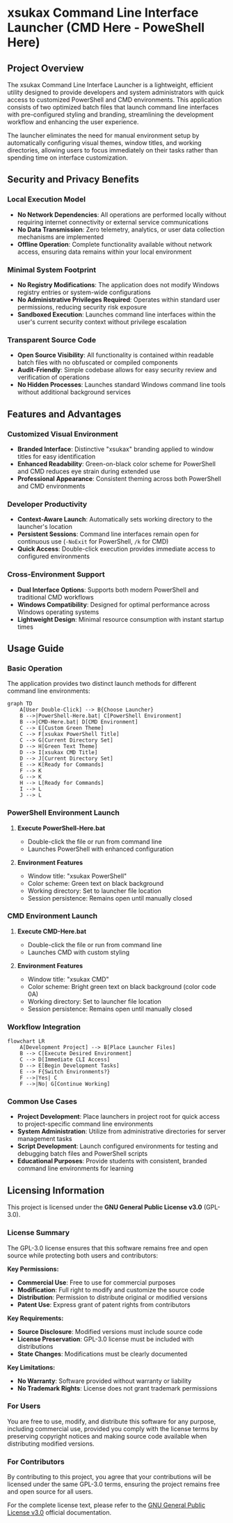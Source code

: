 # xsukax Command Line Interface Launcher (CMD Here - PoweShell Here)

## Project Overview

The xsukax Command Line Interface Launcher is a lightweight, efficient utility designed to provide developers and system administrators with quick access to customized PowerShell and CMD environments. This application consists of two optimized batch files that launch command line interfaces with pre-configured styling and branding, streamlining the development workflow and enhancing the user experience.

The launcher eliminates the need for manual environment setup by automatically configuring visual themes, window titles, and working directories, allowing users to focus immediately on their tasks rather than spending time on interface customization.

## Security and Privacy Benefits

### Local Execution Model
- **No Network Dependencies**: All operations are performed locally without requiring internet connectivity or external service communications
- **No Data Transmission**: Zero telemetry, analytics, or user data collection mechanisms are implemented
- **Offline Operation**: Complete functionality available without network access, ensuring data remains within your local environment

### Minimal System Footprint
- **No Registry Modifications**: The application does not modify Windows registry entries or system-wide configurations
- **No Administrative Privileges Required**: Operates within standard user permissions, reducing security risk exposure
- **Sandboxed Execution**: Launches command line interfaces within the user's current security context without privilege escalation

### Transparent Source Code
- **Open Source Visibility**: All functionality is contained within readable batch files with no obfuscated or compiled components
- **Audit-Friendly**: Simple codebase allows for easy security review and verification of operations
- **No Hidden Processes**: Launches standard Windows command line tools without additional background services

## Features and Advantages

### Customized Visual Environment
- **Branded Interface**: Distinctive "xsukax" branding applied to window titles for easy identification
- **Enhanced Readability**: Green-on-black color scheme for PowerShell and CMD reduces eye strain during extended use
- **Professional Appearance**: Consistent theming across both PowerShell and CMD environments

### Developer Productivity
- **Context-Aware Launch**: Automatically sets working directory to the launcher's location
- **Persistent Sessions**: Command line interfaces remain open for continuous use (`-NoExit` for PowerShell, `/k` for CMD)
- **Quick Access**: Double-click execution provides immediate access to configured environments

### Cross-Environment Support
- **Dual Interface Options**: Supports both modern PowerShell and traditional CMD workflows
- **Windows Compatibility**: Designed for optimal performance across Windows operating systems
- **Lightweight Design**: Minimal resource consumption with instant startup times

## Usage Guide

### Basic Operation

The application provides two distinct launch methods for different command line environments:

```mermaid
graph TD
    A[User Double-Click] --> B{Choose Launcher}
    B -->|PowerShell-Here.bat| C[PowerShell Environment]
    B -->|CMD-Here.bat| D[CMD Environment]
    C --> E[Custom Green Theme]
    C --> F[xsukax PowerShell Title]
    C --> G[Current Directory Set]
    D --> H[Green Text Theme]
    D --> I[xsukax CMD Title]
    D --> J[Current Directory Set]
    E --> K[Ready for Commands]
    F --> K
    G --> K
    H --> L[Ready for Commands]
    I --> L
    J --> L
```

### PowerShell Environment Launch

1. **Execute PowerShell-Here.bat**
   - Double-click the file or run from command line
   - Launches PowerShell with enhanced configuration

2. **Environment Features**
   - Window title: "xsukax PowerShell"
   - Color scheme: Green text on black background
   - Working directory: Set to launcher file location
   - Session persistence: Remains open until manually closed

### CMD Environment Launch

1. **Execute CMD-Here.bat**
   - Double-click the file or run from command line
   - Launches CMD with custom styling

2. **Environment Features**
   - Window title: "xsukax CMD"
   - Color scheme: Bright green text on black background (color code 0A)
   - Working directory: Set to launcher file location
   - Session persistence: Remains open until manually closed

### Workflow Integration

```mermaid
flowchart LR
    A[Development Project] --> B[Place Launcher Files]
    B --> C[Execute Desired Environment]
    C --> D[Immediate CLI Access]
    D --> E[Begin Development Tasks]
    E --> F{Switch Environments?}
    F -->|Yes| C
    F -->|No| G[Continue Working]
```

### Common Use Cases

- **Project Development**: Place launchers in project root for quick access to project-specific command line environments
- **System Administration**: Utilize from administrative directories for server management tasks
- **Script Development**: Launch configured environments for testing and debugging batch files and PowerShell scripts
- **Educational Purposes**: Provide students with consistent, branded command line environments for learning

## Licensing Information

This project is licensed under the **GNU General Public License v3.0** (GPL-3.0).

### License Summary

The GPL-3.0 license ensures that this software remains free and open source while protecting both users and contributors:

**Key Permissions:**
- **Commercial Use**: Free to use for commercial purposes
- **Modification**: Full right to modify and customize the source code
- **Distribution**: Permission to distribute original or modified versions
- **Patent Use**: Express grant of patent rights from contributors

**Key Requirements:**
- **Source Disclosure**: Modified versions must include source code
- **License Preservation**: GPL-3.0 license must be included with distributions
- **State Changes**: Modifications must be clearly documented

**Key Limitations:**
- **No Warranty**: Software provided without warranty or liability
- **No Trademark Rights**: License does not grant trademark permissions

### For Users
You are free to use, modify, and distribute this software for any purpose, including commercial use, provided you comply with the license terms by preserving copyright notices and making source code available when distributing modified versions.

### For Contributors
By contributing to this project, you agree that your contributions will be licensed under the same GPL-3.0 terms, ensuring the project remains free and open source for all users.

For the complete license text, please refer to the [GNU General Public License v3.0](https://www.gnu.org/licenses/gpl-3.0.en.html) official documentation.
